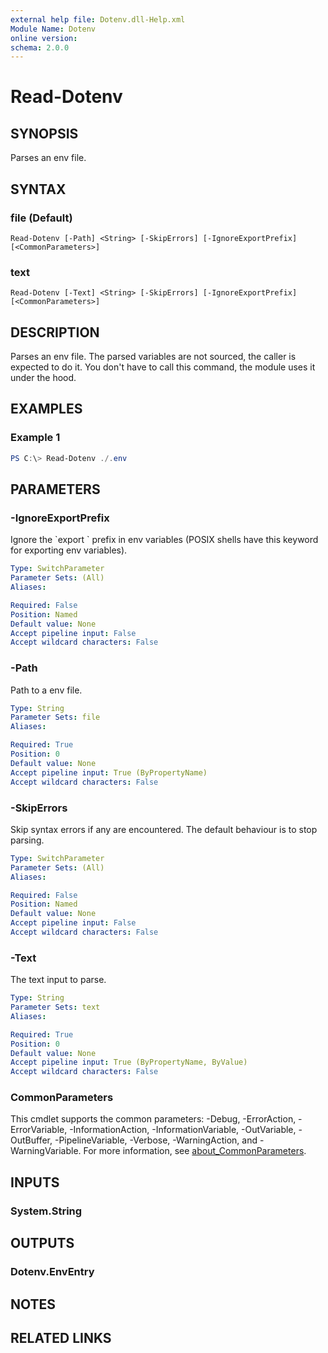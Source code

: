```yaml
---
external help file: Dotenv.dll-Help.xml
Module Name: Dotenv
online version:
schema: 2.0.0
---
```


# Read-Dotenv

## SYNOPSIS
Parses an env file.

## SYNTAX

### file (Default)
```
Read-Dotenv [-Path] <String> [-SkipErrors] [-IgnoreExportPrefix] [<CommonParameters>]
```

### text
```
Read-Dotenv [-Text] <String> [-SkipErrors] [-IgnoreExportPrefix] [<CommonParameters>]
```

## DESCRIPTION
Parses an env file.
The parsed variables are not sourced, the caller is expected to do it.
You don't have to call this command, the module uses it under the hood.

## EXAMPLES

### Example 1
```powershell
PS C:\> Read-Dotenv ./.env
```

## PARAMETERS

### -IgnoreExportPrefix
Ignore the \`export \` prefix in env variables (POSIX shells have this keyword for exporting env variables).

```yaml
Type: SwitchParameter
Parameter Sets: (All)
Aliases:

Required: False
Position: Named
Default value: None
Accept pipeline input: False
Accept wildcard characters: False
```

### -Path
Path to a env file.

```yaml
Type: String
Parameter Sets: file
Aliases:

Required: True
Position: 0
Default value: None
Accept pipeline input: True (ByPropertyName)
Accept wildcard characters: False
```

### -SkipErrors
Skip syntax errors if any are encountered.
The default behaviour is to stop parsing.

```yaml
Type: SwitchParameter
Parameter Sets: (All)
Aliases:

Required: False
Position: Named
Default value: None
Accept pipeline input: False
Accept wildcard characters: False
```

### -Text
The text input to parse.

```yaml
Type: String
Parameter Sets: text
Aliases:

Required: True
Position: 0
Default value: None
Accept pipeline input: True (ByPropertyName, ByValue)
Accept wildcard characters: False
```

### CommonParameters
This cmdlet supports the common parameters: -Debug, -ErrorAction, -ErrorVariable, -InformationAction, -InformationVariable, -OutVariable, -OutBuffer, -PipelineVariable, -Verbose, -WarningAction, and -WarningVariable. For more information, see [about_CommonParameters](http://go.microsoft.com/fwlink/?LinkID=113216).

## INPUTS

### System.String

## OUTPUTS

### Dotenv.EnvEntry

## NOTES

## RELATED LINKS
